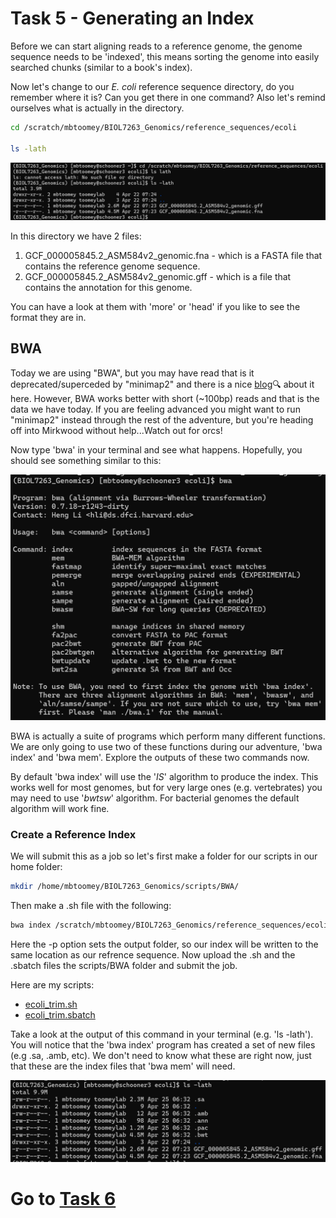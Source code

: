 # Task 5 - Generating an Index
Before we can start aligning reads to a reference genome, the genome sequence needs to be 'indexed', this means sorting the genome into easily searched chunks (similar to a book's index).

Now let's change to our *E. coli* reference sequence directory, do you remember where it is? Can you get there in one command? Also let's remind ourselves what is actually in the directory.
```bash
cd /scratch/mbtoomey/BIOL7263_Genomics/reference_sequences/ecoli

ls -lath
```

![directory listing](https://github.com/mbtoomey/genomics_adventure/blob/release/images/ref_folder.png)

In this directory we have 2 files:
 1. GCF_000005845.2_ASM584v2_genomic.fna - which is a FASTA file that contains the reference genome sequence.
 2. GCF_000005845.2_ASM584v2_genomic.gff - which is a file that contains the annotation for this genome.
 
You can have a look at them with 'more' or 'head' if you like to see the format they are in.

## BWA

Today we are using "BWA", but you may have read that is it deprecated/superceded by "minimap2" and there is a nice [blog](https://lh3.github.io/2018/04/02/minimap2-and-the-future-of-bwa)🔍 about it here. However, BWA works better with short (~100bp) reads and that is the data we have today. If you are feeling advanced you might want to run "minimap2" instead through the rest of the adventure, but you're heading off into Mirkwood without help...Watch out for orcs! 

Now type 'bwa' in your terminal and see what happens. Hopefully, you should see something similar to this:

![bwa help](https://github.com/mbtoomey/genomics_adventure/blob/release/images/bwa_help.png)

BWA is actually a suite of programs which perform many different functions. We are only going to use two of these functions during our adventure, 'bwa index' and 'bwa mem'. Explore the outputs of these two commands now.

By default 'bwa index' will use the '*IS*' algorithm to produce the index. This works well for most genomes, but for very large ones (e.g. vertebrates) you may need to use '*bwtsw*' algorithm. For bacterial genomes the default algorithm will work fine.

### Create a Reference Index

We will submit this as a job so let's first make a folder for our scripts in our home folder: 

```bash
mkdir /home/mbtoomey/BIOL7263_Genomics/scripts/BWA/
```

Then make a .sh file with the following: 

```bash
bwa index /scratch/mbtoomey/BIOL7263_Genomics/reference_sequences/ecoli/GCF_000005845.2_ASM584v2_genomic.fna -p /scratch/mbtoomey/BIOL7263_Genomics/reference_sequences/ecoli/
```

Here the -p option sets the output folder, so our index will be written to the same location as our refrence sequence. Now upload the .sh and the .sbatch files the scripts/BWA folder and submit the job. 

Here are my scripts: 
* [ecoli_trim.sh](https://github.com/mbtoomey/genomics_adventure/blob/release/scripts/ecoli_trim.sh)
* [ecoli_trim.sbatch](https://github.com/mbtoomey/genomics_adventure/blob/release/scripts/ecoli_trim.sbatch)

Take a look at the output of this command in your terminal (e.g. 'ls -lath'). You will notice that the 'bwa index' program has created a set of new files (e.g .sa, .amb, etc). We don't need to know what these are right now, just that these are the index files that 'bwa mem' will need.

![BWA index output](https://github.com/mbtoomey/genomics_adventure/blob/release/images/bwa_index_out.png)

# Go to [Task 6](https://github.com/mbtoomey/genomics_adventure/blob/release/chapter_2/task_6.md)
